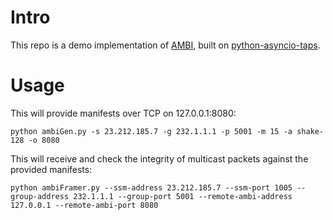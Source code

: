 # Intro

This repo is a demo implementation of [AMBI](https://datatracker.ietf.org/doc/draft-jholland-mboned-ambi/), built on [python-asyncio-taps](https://github.com/fg-inet/python-asyncio-taps).

# Usage

This will provide manifests over TCP on 127.0.0.1:8080:

~~~
python ambiGen.py -s 23.212.185.7 -g 232.1.1.1 -p 5001 -m 15 -a shake-128 -o 8080
~~~

This will receive and check the integrity of multicast packets against the provided manifests:
~~~
python ambiFramer.py --ssm-address 23.212.185.7 --ssm-port 1005 --group-address 232.1.1.1 --group-port 5001 --remote-ambi-address 127.0.0.1 --remote-ambi-port 8080
~~~